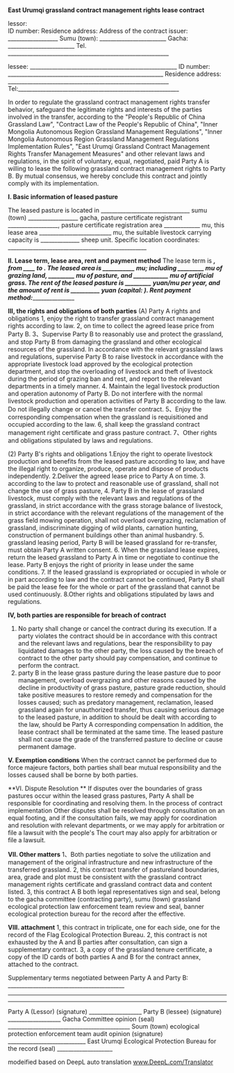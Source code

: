 **East Urumqi grassland contract management rights lease contract**

lessor:  
ID number: 
Residence address:
Address of the contract issuer: __________________ 
Sumu (town): ________________________ 
Gacha: ________________________ 
Tel. __________________________________________________________

lessee: _____________________________________________________ 
ID number: ________________________________________________________ 
Residence address: __________________________________________________________ Tel:__________________________________________________________

In order to regulate the grassland contract management rights transfer behavior, safeguard the legitimate rights and interests of the parties involved in the transfer, according to the "People's Republic of China Grassland Law", "Contract Law of the People's Republic of China", "Inner Mongolia Autonomous Region Grassland Management Regulations", "Inner Mongolia Autonomous Region Grassland Management Regulations Implementation Rules", "East Urumqi Grassland Contract Management Rights Transfer Management Measures" and other relevant laws and regulations, in the spirit of voluntary, equal, negotiated, paid Party A is willing to lease the following grassland contract management rights to Party B. By mutual consensus, we hereby conclude this contract and jointly comply with its implementation.


**I. Basic information of leased pasture** 

The leased pasture is located in ________________________________ sumu (town) __________________ gacha, pasture certificate registrant __________________, pasture certificate registration area _____________ mu, this lease area __________________________ mu, the suitable livestock carrying capacity is ______________ sheep unit.
Specific location coordinates: __________________________________________________


**II. Lease term, lease area, rent and payment method**
The lease term is _______, from ____ to _____. The leased area is ___________ mu; including _________ mu of grazing land, _________ mu of pasture, and ____________ mu of artificial grass. The rent of the leased pasture is _________ yuan/mu per year, and the amount of rent is __________ yuan (capital: _____________). Rent payment method:________________________________________


**III, the rights and obligations of both parties**
(A) Party A rights and obligations
1, enjoy the right to transfer grassland contract management rights according to law.
2, on time to collect the agreed lease price from Party B. 3、Supervise Party B to reasonably use and protect the grassland, and stop Party B from damaging the grassland and other ecological resources of the grassland. In accordance with the relevant grassland laws and regulations, supervise Party B to raise livestock in accordance with the appropriate livestock load approved by the ecological protection department, and stop the overloading of livestock and theft of livestock during the period of grazing ban and rest, and report to the relevant departments in a timely manner. 4. Maintain the legal livestock production and operation autonomy of Party B. Do not interfere with the normal livestock production and operation activities of Party B according to the law. Do not illegally change or cancel the transfer contract. 5、Enjoy the corresponding compensation when the grassland is requisitioned and occupied according to the law. 6, shall keep the grassland contract management right certificate and grass pasture contract.
7、Other rights and obligations stipulated by laws and regulations.

(2) Party B's rights and obligations
1.Enjoy the right to operate livestock production and benefits from the leased pasture according to law, and have the illegal right to organize, produce, operate and dispose of products independently.
2.Deliver the agreed lease price to Party A on time. 
3. according to the law to protect and reasonable use of grassland, shall not change the use of grass pasture, 
4. Party B in the lease of grassland livestock, must comply with the relevant laws and regulations of the grassland, in strict accordance with the grass storage balance of livestock, in strict accordance with the relevant regulations of the management of the grass field mowing operation, shall not overload overgrazing, reclamation of grassland, indiscriminate digging of wild plants, carnation hunting, construction of permanent buildings other than animal husbandry. 
5. grassland leasing period, Party B will be leased grassland for re-transfer, must obtain Party A written consent. 
6. When the grassland lease expires, return the leased grassland to Party A in time or negotiate to continue the lease. Party B enjoys the right of priority in lease under the same conditions. 
7. If the leased grassland is expropriated or occupied in whole or in part according to law and the contract cannot be continued, Party B shall be paid the lease fee for the whole or part of the grassland that cannot be used continuously.
8.Other rights and obligations stipulated by laws and regulations.


**IV, both parties are responsible for breach of contract**
1. No party shall change or cancel the contract during its execution. If a party violates the contract should be in accordance with this contract and the relevant laws and regulations, bear the responsibility to pay liquidated damages to the other party, the loss caused by the breach of contract to the other party should pay compensation, and continue to perform the contract. 
2. party B in the lease grass pasture during the lease pasture due to poor management, overload overgrazing and other reasons caused by the decline in productivity of grass pasture, pasture grade reduction, should take positive measures to restore remedy and compensation for the losses caused; such as predatory management, reclamation, leased grassland again for unauthorized transfer, thus causing serious damage to the leased pasture, in addition to should be dealt with according to the law, should be Party A corresponding compensation In addition, the lease contract shall be terminated at the same time. The leased pasture shall not cause the grade of the transferred pasture to decline or cause permanent damage.


**V. Exemption conditions** 
When the contract cannot be performed due to force majeure factors, both parties shall bear mutual responsibility and the losses caused shall be borne by both parties.


**VI. Dispute Resolution **
If disputes over the boundaries of grass pastures occur within the leased grass pastures, Party A shall be responsible for coordinating and resolving them. In the process of contract implementation
Other disputes shall be resolved through consultation on an equal footing, and if the consultation fails, we may apply for coordination and resolution with relevant departments, or we may apply for arbitration or file a lawsuit with the people's
The court may also apply for arbitration or file a lawsuit.
 

**VII. Other matters**
1、Both parties negotiate to solve the utilization and management of the original infrastructure and new infrastructure of the transferred grassland. 
2, this contract transfer of pastureland boundaries, area, grade and plot must be consistent with the grassland contract management rights certificate and grassland contract data and content listed. 
3, this contract A B both legal representatives sign and seal, belong to the gacha committee (contracting party), sumu (town) grassland ecological protection law enforcement team review and seal, banner ecological protection bureau for the record after the effective.


**VIII. attachment** 
1, this contract in triplicate, one for each side, one for the record of the Flag Ecological Protection Bureau. 2, this contract is not exhausted by the A and B parties after consultation, can sign a supplementary contract. 3, a copy of the grassland tenure certificate, a copy of the ID cards of both parties A and B for the contract annex, attached to the contract.

Supplementary terms negotiated between 
Party A and Party B: __________________________________________
________________________________________________________________ 
________________________________________________________________ 
Party A (Lessor) (signature) ___________________
Party B (lessee) (signature) ___________________ 
Gacha Committee opinion (seal) ____________________________________________ 
Soum (town) ecological protection enforcement team audit opinion (signature) ____________________________ 
East Urumqi Ecological Protection Bureau for the record (seal) ____________________

modeified based on DeepL auto translation www.DeepL.com/Translator 
